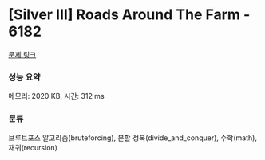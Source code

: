 # [Silver III] Roads Around The Farm - 6182 

[문제 링크](https://www.acmicpc.net/problem/6182) 

### 성능 요약

메모리: 2020 KB, 시간: 312 ms

### 분류

브루트포스 알고리즘(bruteforcing), 분할 정복(divide_and_conquer), 수학(math), 재귀(recursion)

